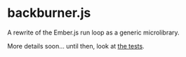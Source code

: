 # backburner.js

A rewrite of the Ember.js run loop as a generic microlibrary.

More details soon... until then, look at [the tests](https://github.com/ebryn/backburner.js/blob/master/test/tests/backburner_test.js).